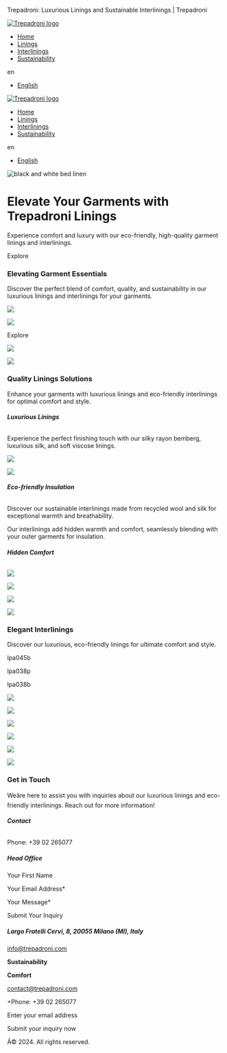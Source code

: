  Trepadroni: Luxurious Linings and Sustainable Interlinings | Trepadroni
 

[![Trepadroni logo](https://assets.zyrosite.com/AzGexeZv0KSWBJ4p/trapatoniye-AMqb9byBWOtaoZKP.svg)](/)

* [Home](/)
* [Linings](/linings)
* [Interlinings](/interlinings)
* [Sustainability](/sustainability)

en

* [English](/)

[![Trepadroni logo](https://assets.zyrosite.com/AzGexeZv0KSWBJ4p/trapatoniye-AMqb9byBWOtaoZKP.svg)](/)

* [Home](/)
* [Linings](/linings)
* [Interlinings](/interlinings)
* [Sustainability](/sustainability)

en

* [English](/)

![black and white bed linen](https://assets.zyrosite.com/cdn-cgi/image/format=auto,w=1920,fit=crop/AzGexeZv0KSWBJ4p/tencel_lyocell_satin_-_white_core_fabrics_3746341a-1cac-41ac-a8fe-049efeace285_2048x2048-YNqylPBL4MIReDK9.webp)

Elevate Your Garments with Trepadroni Linings
=============================================

Experience comfort and luxury with our eco-friendly, high-quality garment linings and interlinings.

Explore

### Elevating Garment Essentials

Discover the perfect blend of comfort, quality, and sustainability in our luxurious linings and interlinings for your garments.

![](https://assets.zyrosite.com/cdn-cgi/image/format=auto,w=400,h=464,fit=crop/AzGexeZv0KSWBJ4p/plain-acetate-lining-beige-A0xwP1O605uXl7O1.jpg)

![](https://assets.zyrosite.com/cdn-cgi/image/format=auto,w=328,h=224,fit=crop/AzGexeZv0KSWBJ4p/plain-acetate-lining-beige-A0xwP1O605uXl7O1.jpg)

Explore

![](https://assets.zyrosite.com/cdn-cgi/image/format=auto,w=400,h=464,fit=crop/AzGexeZv0KSWBJ4p/image_1080-m7VweOzvZoH09XRY.webp)

![](https://assets.zyrosite.com/cdn-cgi/image/format=auto,w=328,h=224,fit=crop/AzGexeZv0KSWBJ4p/image_1080-m7VweOzvZoH09XRY.webp)

### Quality Linings Solutions

Enhance your garments with luxurious linings and eco-friendly interlinings for optimal comfort and style.

###### **Luxurious Linings**

Experience the perfect finishing touch with our silky rayon bemberg, luxurious silk, and soft viscose linings.

![](https://assets.zyrosite.com/cdn-cgi/image/format=auto,w=400,h=280,fit=crop/AzGexeZv0KSWBJ4p/tencel_lyocell_satin_-_white_core_fabrics_f94e5bad-44c7-49d5-95ab-d7fe3323f0d5_1024x1024-Yanyvq1aKqcJlpyR.webp)

![](https://assets.zyrosite.com/cdn-cgi/image/format=auto,w=328,h=224,fit=crop/AzGexeZv0KSWBJ4p/tencel_lyocell_satin_-_white_core_fabrics_f94e5bad-44c7-49d5-95ab-d7fe3323f0d5_1024x1024-Yanyvq1aKqcJlpyR.webp)

###### **Eco-friendly Insulation**

Discover our sustainable interlinings made from recycled wool and silk for exceptional warmth and breathability.

Our interlinings add hidden warmth and comfort, seamlessly blending with your outer garments for insulation.

###### **Hidden Comfort**

![](https://assets.zyrosite.com/cdn-cgi/image/format=auto,w=400,h=280,fit=crop/AzGexeZv0KSWBJ4p/astar-AR0yvMNZB3txe5rj.jpg)

![](https://assets.zyrosite.com/cdn-cgi/image/format=auto,w=328,h=223,fit=crop/AzGexeZv0KSWBJ4p/astar-AR0yvMNZB3txe5rj.jpg)

![](https://assets.zyrosite.com/cdn-cgi/image/format=auto,w=400,h=280,fit=crop/AzGexeZv0KSWBJ4p/ekran-resmi-2024-11-25-10.00.37-mv0Dp2PwNnHoo4oV.png)

![](https://assets.zyrosite.com/cdn-cgi/image/format=auto,w=328,h=224,fit=crop/AzGexeZv0KSWBJ4p/ekran-resmi-2024-11-25-10.00.37-mv0Dp2PwNnHoo4oV.png)

### Elegant Interlinings

Discover our luxurious, eco-friendly linings for ultimate comfort and style.

lpa045b

lpa038p

lpa038b

![](https://assets.zyrosite.com/cdn-cgi/image/format=auto,w=400,h=224,fit=crop/AzGexeZv0KSWBJ4p/lpa045b-AE0oDEge7zHrnVn8.jpg)

![](https://assets.zyrosite.com/cdn-cgi/image/format=auto,w=328,h=184,fit=crop/AzGexeZv0KSWBJ4p/lpa045b-AE0oDEge7zHrnVn8.jpg)

![](https://assets.zyrosite.com/cdn-cgi/image/format=auto,w=400,h=224,fit=crop/AzGexeZv0KSWBJ4p/lpa038p-mk3zelK7art4gwga.jpg)

![](https://assets.zyrosite.com/cdn-cgi/image/format=auto,w=328,h=184,fit=crop/AzGexeZv0KSWBJ4p/lpa038p-mk3zelK7art4gwga.jpg)

![](https://assets.zyrosite.com/cdn-cgi/image/format=auto,w=400,h=224,fit=crop/AzGexeZv0KSWBJ4p/lpa038b-YX4y62gNw8uX7y17.jpg)

![](https://assets.zyrosite.com/cdn-cgi/image/format=auto,w=328,h=184,fit=crop/AzGexeZv0KSWBJ4p/lpa038b-YX4y62gNw8uX7y17.jpg)

### Get in Touch

Weâre here to assist you with inquiries about our luxurious linings and eco-friendly interlinings. Reach out for more information!

###### **Contact**

Phone: +39 02 265077

##### **Head Office**

Your First Name

Your Email Address\*

Your Message\*

Submit Your Inquiry

##### Largo Fratelli Cervi, 8, 20055 Milano (MI), Italy

info@trepadroni.com

**Sustainability**

**Comfort**

contact@trepadroni.com

+Phone: +39 02 265077

Enter your email address

Submit your inquiry now

Â© 2024. All rights reserved.

 